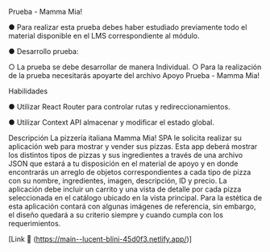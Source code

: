 Prueba - Mamma Mia!

● Para realizar esta prueba debes haber estudiado previamente todo el material
disponible en el LMS correspondiente al módulo.

● Desarrollo prueba:

○ La prueba se debe desarrollar de manera Individual.
○ Para la realización de la prueba necesitarás apoyarte del archivo Apoyo
Prueba - Mamma Mia!

Habilidades

● Utilizar React Router para controlar rutas y redireccionamientos.

● Utilizar Context API almacenar y modificar el estado global.

Descripción
La pizzería italiana Mamma Mia! SPA le solicita realizar su aplicación web para mostrar y
vender sus pizzas. Esta app deberá mostrar los distintos tipos de pizzas y sus ingredientes a
través de una archivo JSON que estará a tu disposición en el material de apoyo y en donde
encontrarás un arreglo de objetos correspondientes a cada tipo de pizza con su nombre,
ingredientes, imagen, descripción, ID y precio.
La aplicación debe incluir un carrito y una vista de detalle por cada pizza seleccionada en el
catálogo ubicado en la vista principal.
Para la estética de esta aplicación contará con algunas imágenes de referencia, sin
embargo, el diseño quedará a su criterio siempre y cuando cumpla con los requerimientos.

[Link 🍕 (https://main--lucent-blini-45d0f3.netlify.app/)]

